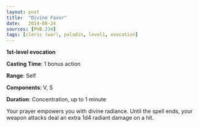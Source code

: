 ```yaml
---
layout: post
title:  "Divine Favor"
date:   2014-08-24
sources: [PHB.234]
tags: [cleric (war), paladin, level1, evocation]
---
```


**1st-level evocation**

**Casting Time**: 1 bonus action

**Range**: Self

**Components**: V, S

**Duration**: Concentration, up to 1 minute

Your prayer empowers you with divine radiance. Until the spell ends, your weapon attacks deal an extra 1d4 radiant damage on a hit.
